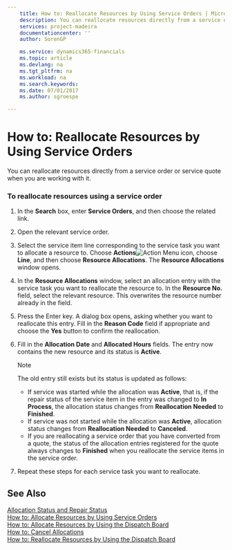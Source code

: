 ```yaml
---
    title: How to: Reallocate Resources by Using Service Orders | Microsoft Docs
    description: You can reallocate resources directly from a service order or service quote when you are working with it.
    services: project-madeira
    documentationcenter: ''
    author: SorenGP

    ms.service: dynamics365-financials
    ms.topic: article
    ms.devlang: na
    ms.tgt_pltfrm: na
    ms.workload: na
    ms.search.keywords:
    ms.date: 07/01/2017
    ms.author: sgroespe

---
```

# How to: Reallocate Resources by Using Service Orders
You can reallocate resources directly from a service order or service quote when you are working with it.  
  
### To reallocate resources using a service order  
  
1.  In the **Search** box, enter **Service Orders**, and then choose the related link.  
  
2.  Open the relevant service order.  
  
3.  Select the service item line corresponding to the service task you want to allocate a resource to.  Choose **Actions**![Action Menu icon](../media/actionmenuicon.png "actionMenuIcon"), choose **Line**, and then choose **Resource Allocations**. The **Resource Allocations** window opens.  
  
4.  In the **Resource Allocations** window, select an allocation entry with the service task you want to reallocate the resource to. In the **Resource No.** field, select the relevant resource. This overwrites the resource number already in the field.  
  
5.  Press the Enter key. A dialog box opens, asking whether you want to reallocate this entry. Fill in the **Reason Code** field if appropriate and choose the **Yes** button to confirm the reallocation.  
  
6.  Fill in the **Allocation Date** and **Allocated Hours** fields. The entry now contains the new resource and its status is **Active**.  
  
    > [!NOTE]  
    >  The old entry still exists but its status is updated as follows:  
    >   
    >  -   If service was started while the allocation was **Active**, that is, if the repair status of the service item in the entry was changed to **In Process**, the allocation status changes from **Reallocation Needed** to **Finished**.  
    > -   If service was not started while the allocation was **Active**, allocation status changes from **Reallocation Needed** to **Canceled**.  
    > -   If you are reallocating a service order that you have converted from a quote, the status of the allocation entries registered for the quote always changes to **Finished** when you reallocate the service items in the service order.  
  
7.  Repeat these steps for each service task you want to reallocate.  
  
## See Also  
 [Allocation Status and Repair Status](../allocation-status-and-repair-status.md)   
 [How to: Allocate Resources by Using Service Orders](../how-to-allocate-resources-by-using-service-orders.md)   
 [How to: Allocate Resources by Using the Dispatch Board](../how-to-allocate-resources-by-using-the-dispatch-board.md)   
 [How to: Cancel Allocations](../how-to-cancel-allocations.md)   
 [How to: Reallocate Resources by Using the Dispatch Board](../how-to-reallocate-resources-by-using-the-dispatch-board.md)